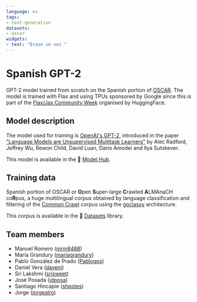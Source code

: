 ```yaml
---
language: es
tags:
- text-generation
datasets:
- oscar
widgets:
- text: "Érase un vez "
---
```


# Spanish GPT-2

GPT-2 model trained from scratch on the Spanish portion of [OSCAR](https://huggingface.co/datasets/viewer/?dataset=oscar).
The model is trained with Flax and using TPUs sponsored by Google since this is part of the
[Flax/Jax Community Week](https://discuss.huggingface.co/t/open-to-the-community-community-week-using-jax-flax-for-nlp-cv/7104)
organised by HuggingFace.

## Model description

The model used for training is [OpenAI's GPT-2](https://openai.com/blog/better-language-models/), introduced in the paper ["Language Models are Unsupervised Multitask Learners"](https://d4mucfpksywv.cloudfront.net/better-language-models/language_models_are_unsupervised_multitask_learners.pdf) by Alec Radford, Jeffrey Wu, Rewon Child, David Luan, Dario Amodei and Ilya Sutskever.

This model is available in the 🤗 [Model Hub](https://huggingface.co/gpt2).

## Training data

Spanish portion of OSCAR or **O**pen **S**uper-large **C**rawled **A**LMAnaCH co**R**pus, a huge multilingual corpus obtained by language classification and filtering of the [Common Crawl](https://commoncrawl.org/) corpus using the [goclassy](https://github.com/pjox/goclassy) architecture.

This corpus is available in the 🤗 [Datasets](https://huggingface.co/datasets/oscar) library.

## Team members
- Manuel Romero ([mrm8488](https://huggingface.co/mrm8488))
- María Grandury ([mariagrandury](https://huggingface.co/mariagrandury))
- Pablo González de Prado ([Pablogps](https://huggingface.co/Pablogps))
- Daniel Vera ([daveni](https://huggingface.co/daveni))
- Sri Lakshmi ([srisweet](https://huggingface.co/srisweet))
- José Posada ([jdposa](https://huggingface.co/jdposa))
- Santiago Hincapie ([shpotes](https://huggingface.co/shpotes))
- Jorge ([jorgealro](https://huggingface.co/jorgealro))
